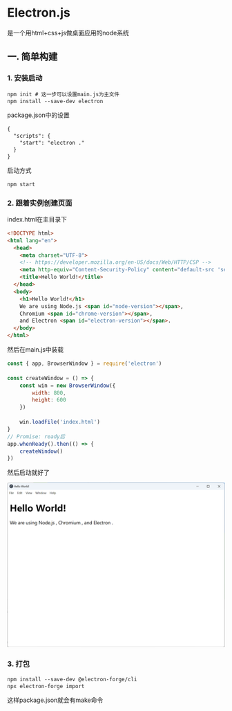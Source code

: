 # Electron.js

是一个用html+css+js做桌面应用的node系统

## 一. 简单构建

### 1. 安装启动

```
npm init # 这一步可以设置main.js为主文件
npm install --save-dev electron
```

package.json中的设置

```
{
  "scripts": {
    "start": "electron ."
  }
}
```

启动方式

```
npm start
```

### 2. 跟着实例创建页面

index.html在主目录下

```html
<!DOCTYPE html>
<html lang="en">
  <head>
    <meta charset="UTF-8">
    <!-- https://developer.mozilla.org/en-US/docs/Web/HTTP/CSP -->
    <meta http-equiv="Content-Security-Policy" content="default-src 'self'; script-src 'self'">
    <title>Hello World!</title>
  </head>
  <body>
    <h1>Hello World!</h1>
    We are using Node.js <span id="node-version"></span>,
    Chromium <span id="chrome-version"></span>,
    and Electron <span id="electron-version"></span>.
  </body>
</html>
```

然后在main.js中装载

```js
const { app, BrowserWindow } = require('electron')

const createWindow = () => {
    const win = new BrowserWindow({
        width: 800,
        height: 600
    })

    win.loadFile('index.html')
}
// Promise: ready后
app.whenReady().then(() => {
    createWindow()
})
```

然后启动就好了

![image-20241015004104669](electron.assets/image-20241015004104669.png)

### 3. 打包

```
npm install --save-dev @electron-forge/cli
npx electron-forge import
```

这样package.json就会有make命令